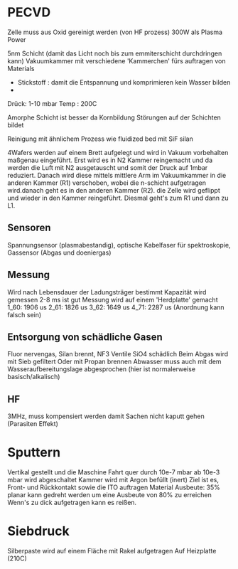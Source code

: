 # PECVD
Zelle muss aus Oxid gereinigt werden (von HF prozess)
300W als Plasma Power

5nm Schicht (damit das Licht noch bis zum emmiterschicht durchdringen kann)
Vakuumkammer mit verschiedene 'Kammerchen' fürs auftragen von Materials
- Stickstoff : damit die Entspannung und komprimieren kein Wasser bilden
- 

Drück: 1-10 mbar
Temp : 200C

Amorphe Schicht ist besser da Kornbildung Störungen auf der Schichten bildet

Reinigung mit ähnlichem Prozess wie fluidized bed mit SiF silan

4Wafers werden auf einem Brett aufgelegt und wird in Vakuum vorbehalten maßgenau eingeführt. Erst wird es in N2 Kammer reingemacht und da werden die Luft mit N2 ausgetauscht und somit der Druck auf 1mbar reduziert. Danach wird diese mittels mittlere Arm im Vakuumkammer in die anderen Kammer (R1) verschoben, wobei die n-schicht aufgetragen wird.danach geht es in den anderen Kammer (R2). die Zelle wird geflippt und wieder in den Kammer reingeführt. Diesmal geht's zum R1 und dann zu L1. 

## Sensoren
Spannungsensor (plasmabestandig), optische Kabelfaser für spektroskopie, Gassensor (Abgas und doeniergas)

## Messung
Wird nach Lebensdauer der Ladungsträger bestimmt
Kapazität wird gemessen
2-8 ms ist gut
Messung wird auf einem 'Herdplatte' gemacht
1_60: 1906 us
2_61: 1826 us
3_62: 1649 us
4_71: 2287 us
(Anordnung kann falsch sein)

## Entsorgung von schädliche Gasen
Fluor nervengas, Silan brennt, NF3
Ventile
SiO4 schädlich
Beim Abgas wird mit Sieb gefiltert
Oder mit Propan brennen
Abwasser muss auch mit dem Wasseraufbereitungslage abgesprochen (hier ist normalerweise basisch/alkalisch)

## HF
3MHz, muss kompensiert werden damit Sachen nicht kaputt gehen (Parasiten Effekt)

# Sputtern
Vertikal gestellt und die Maschine Fahrt quer durch
10e-7 mbar ab 10e-3 mbar wird abgeschaltet
Kammer wird mit Argon befüllt (inert)
Ziel ist es, Front- und Rückkontakt sowie die ITO auftragen
Material Ausbeute: 35% planar kann gedreht werden um eine Ausbeute von 80% zu erreichen
Wenn's zu dick aufgetragen kann es reißen. 

# Siebdruck
Silberpaste wird auf einem Fläche mit Rakel aufgetragen
Auf Heizplatte (210C)
